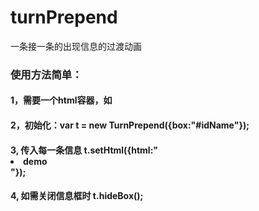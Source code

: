 # turnPrepend
一条接一条的出现信息的过渡动画
### 使用方法简单：
#### 1，需要一个html容器，如 <div id="idName"></div>
#### 2，初始化：var t = new TurnPrepend({box:"#idName"});
#### 3, 传入每一条信息 t.setHtml({html:"<li>demo</li>"});
#### 4, 如需关闭信息框时  t.hideBox();